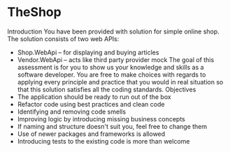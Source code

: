 # TheShop
Introduction
You have been provided with solution for simple online shop.
The solution consists of two web APIs:
- Shop.WebApi – for displaying and buying articles
- Vendor.WebApi – acts like third party provider mock
The goal of this assessment is for you to show us your knowledge and skills as a software developer.
You are free to make choices with regards to applying every principle and practice that you would in real situation so that
this solution satisfies all the coding standards.
Objectives
- The application should be ready to run out of the box
- Refactor code using best practices and clean code
- Identifying and removing code smells
- Improving logic by introducing missing business concepts
- If naming and structure doesn't suit you, feel free to change them
- Use of newer packages and frameworks is allowed
- Introducing tests to the existing code is more than welcome
